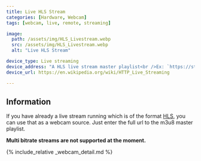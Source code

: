 ```yaml
---
title: Live HLS Stream
categories: [Hardware, Webcam]
tags: [webcam, live, remote, streaming]

image:
  path: /assets/img/HLS_Livestream.webp
  src: /assets/img/HLS_Livestream.webp
  alt: "Live HLS Stream"

device_type: Live streaming
device_address: "A HLS live stream master playlist<br />Ex: `https://stream.server.com/camera/live.m3u8`"
device_url: https://en.wikipedia.org/wiki/HTTP_Live_Streaming

---
```


## Information
If you have already a live stream running which is of the format [HLS](https://en.wikipedia.org/wiki/HTTP_Live_Streaming), you can use that as a webcam source. Just enter the full url to the m3u8 master playlist.

**Multi bitrate streams are not supported at the moment.**

{% include_relative _webcam_detail.md %}